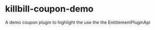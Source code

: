 killbill-coupon-demo
=====================

A demo coupon plugin to highlight the use the the EntitlementPluginApi
